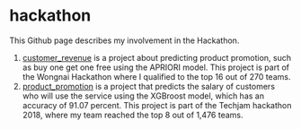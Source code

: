 # hackathon
This Github page describes my involvement in the Hackathon.
1. [customer_revenue](https://github.com/micsupasun/hackathon/tree/main/customer_revenue) is a project about predicting product promotion, such as buy one get one free using the APRIORI model. This project is part of the Wongnai Hackathon where I qualified to the top 16 out of 270 teams.
2. [product_promotion](https://github.com/micsupasun/hackathon/tree/main/product_promotion) is a project that predicts the salary of customers who will use the service using the XGBroost model, which has an accuracy of 91.07 percent. This project is part of the Techjam hackathon 2018, where my team reached the top 8 out of 1,476 teams.